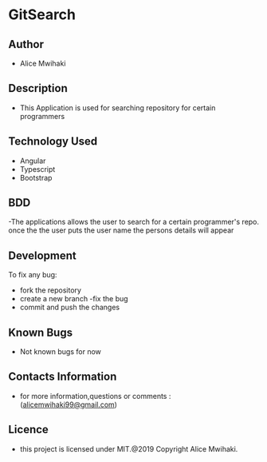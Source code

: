 # GitSearch

## Author

- Alice Mwihaki

## Description

- This Application is used for searching repository for certain programmers

## Technology Used

- Angular
- Typescript
- Bootstrap

## BDD

-The applications allows the user to search for a certain programmer's repo.
 once the the user puts the user name the persons details will appear

## Development

To fix any bug:

- fork the repository
- create a new branch
-fix the bug
- commit and push the changes

## Known Bugs

- Not known bugs for now

## Contacts Information

- for more information,questions or comments :(alicemwihaki99@gmail.com)

## Licence

- this project is licensed under MIT.@2019 Copyright Alice Mwihaki.
